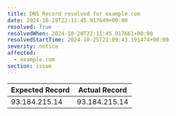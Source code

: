 ```yaml
---
title: DNS Record resolved for example.com
date: 2024-10-28T22:11:45.917649+00:00
resolved: True
resolvedWhen: 2024-10-28T22:11:45.917661+00:00
resolvedStartTime: 2024-10-25T21:09:43.191474+00:00
severity: notice
affected:
  - example.com
section: issue
---
```


| Expected Record  | Actual Record  |
|------------------|----------------|
| 93.184.215.14 | 93.184.215.14 |
